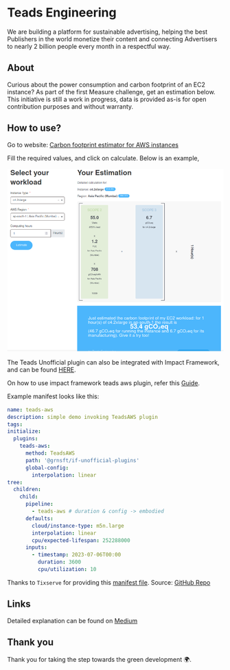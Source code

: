 # Teads Engineering

We are building a platform for sustainable advertising, helping the best Publishers in the world monetize their content and connecting Advertisers to nearly 2 billion people every month in a respectful way.

## About

Curious about the power consumption and carbon footprint of an EC2 instance? As part of the first Measure challenge, get an estimation below. This initiative is still a work in progress, data is provided as-is for open contribution purposes and without warranty.

## How to use?

Go to website: [Carbon footprint estimator for AWS instances](https://engineering.teads.com/sustainability/carbon-footprint-estimator-for-aws-instances/#calculator)

Fill the required values, and click on calculate. Below is an example,

![Results Carbon Calculator](./assets/results-carbon-calculator.png)

The Teads Unofficial plugin can also be integrated with Impact Framework, and can be found [HERE](https://github.com/Green-Software-Foundation/if-unofficial-plugins).

On how to use impact framework teads aws plugin, refer this [Guide](https://github.com/Green-Software-Foundation/if-unofficial-plugins/blob/main/src/lib/teads-aws/README.md).

Example manifest looks like this:

```yaml
name: teads-aws
description: simple demo invoking TeadsAWS plugin
tags:
initialize:
  plugins:
    teads-aws:
      method: TeadsAWS
      path: '@grnsft/if-unofficial-plugins'
      global-config:
        interpolation: linear
tree:
  children:
    child:
      pipeline:
        - teads-aws # duration & config -> embodied
      defaults:
        cloud/instance-type: m5n.large
        interpolation: linear
        cpu/expected-lifespan: 252288000
      inputs:
        - timestamp: 2023-07-06T00:00
          duration: 3600
          cpu/utilization: 10
```

Thanks to `Tixserve` for providing this [manifest file](./assets/manifests/tixserve-ticketjourney-rds-cpu-may24.yaml). Source: [GitHub Repo](https://github.com/Green-Software-Ireland/measure-tixserve-carbon)

## Links

Detailed explanation can be found on [Medium](https://medium.com/teads-engineering/building-an-aws-ec2-carbon-emissions-dataset-3f0fd76c98ac)

## Thank you

Thank you for taking the step towards the green development 🌍.
